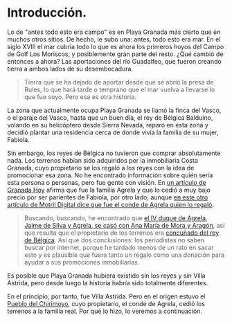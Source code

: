 # Introducción.

Lo de "antes todo esto era campo" es en Playa Granada más cierto que
en muchos otros sitios. De hecho, le subo una: antes, todo esto era
mar. En el siglo XVIII el mar cubría todo lo que es ahora los primeros
hoyos del Campo de Golf Los Moriscos, y posiblemente gran parte del
resto. ¿Qué cambió de entonces a ahora? Las aportaciones del río
Guadalfeo, que fueron creando tierra a ambos lados de su
desembocadura. 

> Tierra que se ha dejado de aportar desde que se abrió la presa de
> Rules, lo que hará tarde o temprano que el mar vuelva a llevarse lo
> que fue suyo. Pero esa es otra historia.

La zona que actualmente ocupa Playa Granada se llamó la finca del
Vasco, o el paraje del Vasco, hasta que un buen día, el rey de Bélgica
Balduino, volando en su helicóptero desde Sierra Nevada, reparó en
esta zona y decidió plantar una residencia cerca de donde vivía la
familia de su mujer, Fabiola.

Sin embargo, los reyes de Bélgica no tuvieron que comprar
absolutamente nada. Los terrenos habían sido adquiridos por la
inmobiliaria Costa Granada, cuyo propietario se los regaló a los reyes
con la idea de promocionar esa zona. No he encontrado información
sobre quién sería esta persona o personas, pero fue gente con
visión. En [un artículo de Granada Hoy](https://www.granadahoy.com/granada/Villa-Astrida-queda-epoca-dorada_0_709429403.html)
afirma que fue la familia Agrela y que lo cedió a muy bajo precio por
ser parientes de Fabiola, por otro lado;
aunque
[en este otro artículo de Motril Digital dice que fue el conde de Agrela quien lo regaló](http://motrildigital.mobile.blogia.com/2011/agosto.php).

> Buscando, buscando, he encontrado
> que
> [el IV duque de Agrela, Jaime de Silva y Agrela, se casó con Ana María de Mora y Aragón](https://es-es.facebook.com/notes/enrique-lafuente-mu%C3%B1oz/memoria-de-la-realeza-espa%C3%B1ola-de-aquellos-barros-vienen-estos-lodos/3393784494769/),
> así que resulta que el propietario de los terrenos era [concuñado
del rey de
Bélgica](https://es.wikipedia.org/wiki/Fabiola_de_Mora_y_Arag%C3%B3n#Familia). Así
que dos conclusiones: los periodistas no saben buscar por internet,
porque he tardado menos de un rato en sacar esto y es plausible que
fuera tanto un regalo como una donación para ayudar a sus promociones
inmobiliarias. 

Es posible que Playa Granada hubiera existido sin los reyes y
sin Villa Astrida, pero desde luego la historia habría sido totalmente
diferentes.

En el principio, por tanto, fue Villa Astrida. Pero en el origen
estuvo el [Pueblo del Chirimoyo](pois/pueblo-del-chirimoyo.md), cuyo
propietario, el conde de Agrela, 
cedió los terrenos a la familia real. Por qué lo hizo, lo veremos a continuación.

